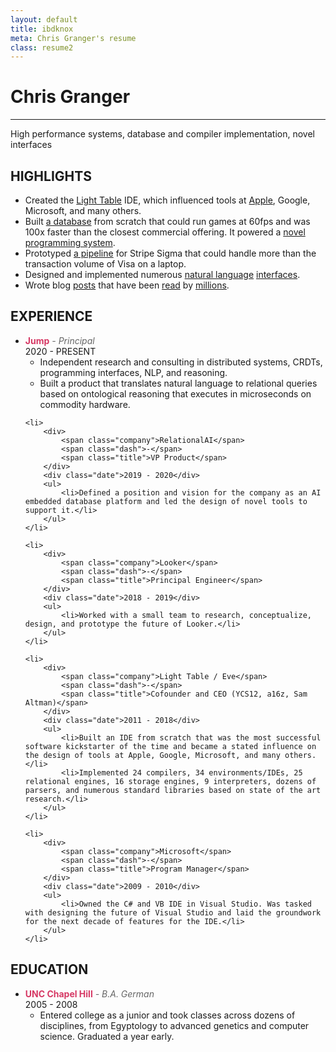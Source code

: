 ```yaml
---
layout: default
title: ibdknox
meta: Chris Granger's resume
class: resume2
---
```


<style>
    #content h1 {
        font-size: 20pt;
        font-weight: bold;
        max-width: 650px;
    }
    #content h2 {
        font-size: 18px;
        line-height: 1;
        margin-bottom: 15px;
    }
    #content hr {
        height: 3px;
        background: #333;
        margin-top: 5px;
        margin-bottom: 5px;
        border: none;
        outline: none;
        max-width: 650px;
    }
    #content ul {
        padding-left: 40px;
        list-style: none;
    }
    #content ul li {
        position:relative;
    }
    #content ul > li:before {
        content: "-";
        margin-right: 16px;
        position:absolute;
        left: -15px;
    }

    #content ul li + li {
        margin-top: 3px;
    }

    #content ul li a {
        color: rgb(214,56,100);
        text-decoration: underline;

    }

    #content .exp {
        list-style:none;
        padding: 0;
    }
    #content .exp > li:before {
        display: none;
    }
    #content .exp > li {
        flex-direction: column;
        margin-bottom: 30px;
    }
    #content .exp > li * {
        margin: 0;
    }

    span.company {
        color: rgb(214,56,100);
        font-weight: bold;
    }

    span.title, span.dash {
        font-style: italic;
        color: #666;
    }

    #content .exp .date {
        font-size: 10pt;
        color: #666;
        text-align: left;
        padding: 0;
    }
</style>

# Chris Granger
---
High performance systems, database and compiler implementation, novel interfaces

## HIGHLIGHTS
- Created the [Light Table](https://chris-granger.com/lighttable/) IDE, which influenced tools at [Apple](https://nondot.org/~sabre/), Google, Microsoft, and many others.
- Built [a database](https://github.com/witheve/eve) from scratch that could run games at 60fps and was 100x faster than the closest commercial offering. It powered a [novel programming system](https://witheve.com/).
- Prototyped [a pipeline](https://www.youtube.com/watch?v=tSk3_ujnu14) for Stripe Sigma that could handle more than the transaction volume of Visa on a laptop.
- Designed and implemented numerous [natural language](https://twitter.com/ibdknox/status/1328797793138266113) [interfaces](https://www.youtube.com/watch?v=hw-m1bX26uY).
- Wrote blog [posts](https://chris-granger.com/2012/04/12/light-table-a-new-ide-concept/) that have been [read](https://chris-granger.com/2014/03/27/toward-a-better-programming/) by [millions](https://chris-granger.com/2015/01/26/coding-is-not-the-new-literacy/).

## EXPERIENCE
<ul class="exp">
    <li>
        <div>
            <span class="company">Jump</span>
            <span class="dash">-</span>
            <span class="title">Principal</span>
        </div>
        <div class="date">2020 - PRESENT</div>
        <ul>
            <li>Independent research and consulting in distributed systems, CRDTs, programming interfaces, NLP, and reasoning.</li>
            <li>Built a product that translates natural language to relational queries based on ontological reasoning that executes in microseconds on commodity hardware.</li>
        </ul>
    </li>

    <li>
        <div>
            <span class="company">RelationalAI</span>
            <span class="dash">-</span>
            <span class="title">VP Product</span>
        </div>
        <div class="date">2019 - 2020</div>
        <ul>
            <li>Defined a position and vision for the company as an AI embedded database platform and led the design of novel tools to support it.</li>
        </ul>
    </li>

    <li>
        <div>
            <span class="company">Looker</span>
            <span class="dash">-</span>
            <span class="title">Principal Engineer</span>
        </div>
        <div class="date">2018 - 2019</div>
        <ul>
            <li>Worked with a small team to research, conceptualize, design, and prototype the future of Looker.</li>
        </ul>
    </li>

    <li>
        <div>
            <span class="company">Light Table / Eve</span>
            <span class="dash">-</span>
            <span class="title">Cofounder and CEO (YCS12, a16z, Sam Altman)</span>
        </div>
        <div class="date">2011 - 2018</div>
        <ul>
            <li>Built an IDE from scratch that was the most successful software kickstarter of the time and became a stated influence on the design of tools at Apple, Google, Microsoft, and many others. </li>
            <li>Implemented 24 compilers, 34 environments/IDEs, 25 relational engines, 16 storage engines, 9 interpreters, dozens of parsers, and numerous standard libraries based on state of the art research.</li>
        </ul>
    </li>

    <li>
        <div>
            <span class="company">Microsoft</span>
            <span class="dash">-</span>
            <span class="title">Program Manager</span>
        </div>
        <div class="date">2009 - 2010</div>
        <ul>
            <li>Owned the C# and VB IDE in Visual Studio. Was tasked with designing the future of Visual Studio and laid the groundwork for the next decade of features for the IDE.</li>
        </ul>
    </li>
</ul>

## EDUCATION
<ul class="exp">
    <li>
        <div>
            <span class="company">UNC Chapel Hill</span>
            <span class="dash">-</span>
            <span class="title">B.A. German</span>
        </div>
        <div class="date">2005 - 2008</div>
        <ul>
            <li>Entered college as a junior and took classes across dozens of disciplines, from Egyptology to advanced genetics and computer science. Graduated a year early.</li>
        </ul>
    </li>
</ul>